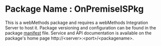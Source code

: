 # Package Name : OnPremiseISPkg
This is a webMethods package and requires a webMethods Integration Server to host it. Package versioning and configuration can be found in the package [manifest](./OnPremiseISPkg/manifest.v3) file. Service and API documentation is available on the package's home page http://&lt;server&gt;:&lt;port&gt;/&lt;packagename>.